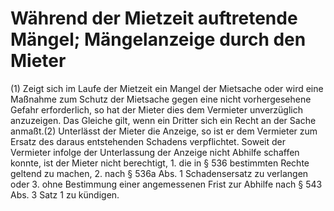 # Während der Mietzeit auftretende Mängel; Mängelanzeige durch den Mieter

(1) Zeigt sich im Laufe der Mietzeit ein Mangel der Mietsache oder wird eine Maßnahme zum Schutz der Mietsache gegen eine nicht vorhergesehene Gefahr erforderlich, so hat der Mieter dies dem Vermieter unverzüglich anzuzeigen. Das Gleiche gilt, wenn ein Dritter sich ein Recht an der Sache anmaßt.(2) Unterlässt der Mieter die Anzeige, so ist er dem Vermieter zum Ersatz des daraus entstehenden Schadens verpflichtet. Soweit der Vermieter infolge der Unterlassung der Anzeige nicht Abhilfe schaffen konnte, ist der Mieter nicht berechtigt,  1.
 die in § 536 bestimmten Rechte geltend zu machen,
 2.
 nach § 536a Abs. 1 Schadensersatz zu verlangen oder
 3.
 ohne Bestimmung einer angemessenen Frist zur Abhilfe nach § 543 Abs. 3 Satz 1 zu kündigen.
 

